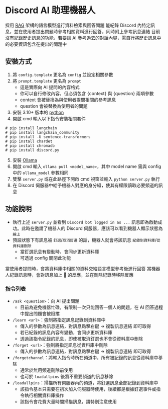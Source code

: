 # Discord AI 助理機器人
採用 [RAG](https://blog.infuseai.io/rag-retrieval-augmented-generation-introduction-a5854cb6393e) 架構的語言模型進行資料檢索與回答問題
能紀錄 Discord 內特定訊息，並在使用者提出問題時參考相關資料進行回答，同時附上參考訊息連結
目前沒有紀錄歷史訊息的功能，若要讓 AI 參考過去的對話內容，需自行將歷史訊息中的必要資訊包含在提出的問題中

## 安裝方式
1. 將 `config.template` 更名為 `config` 並設定相關參數
2. 將 `prompt.template` 更名為 `prompt`
    - 這是實際向 AI 提問的內容格式
    - 你可以自行修改內容，但必須包含 {context} 與 {question} 兩項參數
    - context 會被替換為與使用者提問相關的參考訊息
    - question 會被替換為使用者的問題
3. 安裝 3.10+ 版本的 [python](https://www.python.org/downloads/)
4. 開啟 cmd 輸入以下指令安裝相關套件
```
# pip install langchain
# pip install langchain_community
# pip install -U sentence-transformers
# pip install chardet
# pip install chromadb
# pip install discord.py
```
5. 安裝 [Ollama](https://www.ollama.com/)
6. 開啟 cmd 輸入 `ollama pull <model_name>`，其中 model name 需與 config 中的 `ollama_model` 參數相同
7. 雙擊 `server.py` 或在此路徑下開啟 cmd 視窗並輸入 `python server.py` 執行
8. 在 Discord 伺服器中給予機器人對應的身分組，使其有權限讀取必要頻道的訊息

## 功能說明
- 執行上述 `server.py` 並看到 `Discord bot logged in as ...` 訊息即為啟動成功。此時在邀請了機器人的 Discord 伺服器，應該可以看到機器人顯示狀態為 `線上`
- 預設狀態下有訊息被 `釘選`/`取消釘選` 的話，機器人就會將該訊息 `紀錄到資料庫`/`從資料庫刪除`
    - 當釘選訊息有變動時，會同步更新資料庫
    - 可透過 config 關閉此功能

當使用者提問時，會將資料庫中相關的資料交給語言模型參考後進行回答
當機器人紀錄訊息時，會對訊息加上 📑 的反應，並在刪除紀錄時移除反應

### 指令列表
- `/ask <question>`：向 AI 提出問題
    - 目前為避免機器忙碌，有限制一次只能回答一個人的問題，在 AI 回答過程中提出問題會被阻擋
- `/learn <url>`：強制將指定訊息記錄到資料庫中
    - 傳入的參數為訊息連結，對訊息點擊右鍵    -> 複製訊息連結 即可取得
    - 若已紀錄的訊息內容有變動，會同步更新資料庫
    - 透過該指令紀錄的訊息，即使被取消釘選也不會從資料庫中刪除
- `/forget <url>`：強制將指定訊息從資料庫中刪除
    - 傳入的參數為訊息連結，對訊息點擊右鍵    -> 複製訊息連結 即可取得
- `/forgetchannel`：將輸入指令時所在頻道中，所有被記錄的訊息從資料庫中移除
    - 通常於無用頻道刪除前使用
    - 也可於 `loadallpins` 後將不重要頻道的訊息移除
- `/loadallpins`：掃描所有伺服器內的頻道，將釘選訊息全部記錄到資料庫中
    - 該指令基本只需要在初次加入伺服器時使用，後續都是根據釘選事件或指令執行相關資料庫操作
    - 該指令會花費大量時間掃描訊息，請特別注意使用